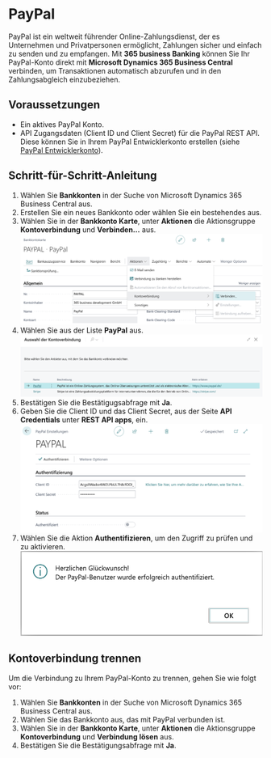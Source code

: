 # PayPal

PayPal ist ein weltweit führender Online-Zahlungsdienst, der es Unternehmen und Privatpersonen ermöglicht, Zahlungen sicher und einfach zu senden und zu empfangen. Mit **365 business Banking** können Sie Ihr PayPal-Konto direkt mit **Microsoft Dynamics 365 Business Central** verbinden, um Transaktionen automatisch abzurufen und in den Zahlungsabgleich einzubeziehen.

## Voraussetzungen

- Ein aktives PayPal Konto.
- API Zugangsdaten (Client ID und Client Secret) für die PayPal REST API. Diese können Sie in Ihrem PayPal Entwicklerkonto erstellen (siehe [PayPal Entwicklerkonto](https://developer.paypal.com/dashboard/applications/live)).

## Schritt-für-Schritt-Anleitung

1. Wählen Sie **Bankkonten** in der Suche von Microsoft Dynamics 365 Business Central aus.
2. Erstellen Sie ein neues Bankkonto oder wählen Sie ein bestehendes aus.
3. Wählen Sie in der **Bankkonto Karte**, unter **Aktionen** die Aktionsgruppe **Kontoverbindung** und **Verbinden…** aus.
   ![Verbindung starten](/assets/images/365-business-banking/connect-banking-provider.de-DE.png)
4. Wählen Sie aus der Liste **PayPal** aus.
   ![Anbieter auswählen](/assets/images/365-business-banking/select-banking-provider.de-DE.png)
5. Bestätigen Sie die Bestätigugsabfrage mit **Ja**.
6. Geben Sie die Client ID und das Client Secret, aus der Seite **API Credentials** unter **REST API apps**, ein.  
   ![Anmeldedaten eingeben](/assets/images/365-business-banking/paypal-setup.de-DE.png)
7. Wählen Sie die Aktion **Authentifizieren**, um den Zugriff zu prüfen und zu aktivieren.
   ![Authentifizieren](/assets/images/365-business-banking/paypal-authentication-successful.de-DE.png)

## Kontoverbindung trennen

Um die Verbindung zu Ihrem PayPal-Konto zu trennen, gehen Sie wie folgt vor:

1. Wählen Sie **Bankkonten** in der Suche von Microsoft Dynamics 365 Business Central aus.
2. Wählen Sie das Bankkonto aus, das mit PayPal verbunden ist.
3. Wählen Sie in der **Bankkonto Karte**, unter **Aktionen** die Aktionsgruppe **Kontoverbindung** und **Verbindung lösen** aus.
4. Bestätigen Sie die Bestätigungsabfrage mit **Ja**.

